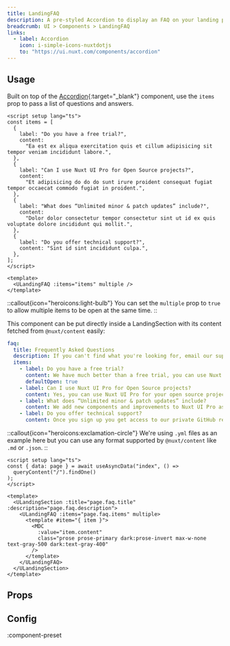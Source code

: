 ```yaml
---
title: LandingFAQ
description: A pre-styled Accordion to display an FAQ on your landing pages.
breadcrumb: UI > Components > LandingFAQ
links:
  - label: Accordion
    icon: i-simple-icons-nuxtdotjs
    to: "https://ui.nuxt.com/components/accordion"
---
```


## Usage

Built on top of the [Accordion](https://ui.nuxt.com/components/accordion){:target="\_blank"} component, use the `items` prop to pass a list of questions and answers.

```vue [example.vue]
<script setup lang="ts">
const items = [
  {
    label: "Do you have a free trial?",
    content:
      "Ea est ex aliqua exercitation quis et cillum adipisicing sit tempor veniam incididunt labore.",
  },
  {
    label: "Can I use Nuxt UI Pro for Open Source projects?",
    content:
      "Et adipisicing do do do sunt irure proident consequat fugiat tempor occaecat commodo fugiat in proident.",
  },
  {
    label: "What does “Unlimited minor & patch updates” include?",
    content:
      "Dolor dolor consectetur tempor consectetur sint ut id ex quis voluptate dolore incididunt qui mollit.",
  },
  {
    label: "Do you offer technical support?",
    content: "Sint id sint incididunt culpa.",
  },
];
</script>

<template>
  <ULandingFAQ :items="items" multiple />
</template>
```

::callout{icon="heroicons:light-bulb"}
You can set the `multiple` prop to `true` to allow multiple items to be open at the same time.
::

This component can be put directly inside a LandingSection with its content fetched from `@nuxt/content` easily:

```yml [content/index.yml]
faq:
  title: Frequently Asked Questions
  description: If you can't find what you're looking for, email our support team and if you're lucky someone will get back to you.
  items:
    - label: Do you have a free trial?
      content: We have much better than a free trial, you can use Nuxt UI Pro for free in development mode. Once you are ready to deploy your application, you can purchase a license.
      defaultOpen: true
    - label: Can I use Nuxt UI Pro for Open Source projects?
      content: Yes, you can use Nuxt UI Pro for your open source projects as well as your commercial projects as long as you don't sell Nuxt UI Pro as a product and that you don't share your license key.
    - label: What does “Unlimited minor & patch updates” include?
      content: We add new components and improvements to Nuxt UI Pro as we get new ideas and feedback, you will receive these updates for the major version you purchased. :br **Your license key will work forever for the major version.** We may release a major version including more advanced components and features in the future, you will be able to upgrade to this version with a generous discount.
    - label: Do you offer technical support?
      content: Once you sign up you get access to our private GitHub repository, where you can ask questions, report bugs or feature requests and get help from other customers. If you require more specialised support or consultancy, contact us at ui-pro@nuxt.com.
```

::callout{icon="heroicons:exclamation-circle"}
We're using `.yml` files as an example here but you can use any format supported by `@nuxt/content` like `.md` or `.json`.
::

```vue [pages/index.vue]
<script setup lang="ts">
const { data: page } = await useAsyncData("index", () =>
  queryContent("/").findOne()
);
</script>

<template>
  <ULandingSection :title="page.faq.title" :description="page.faq.description">
    <ULandingFAQ :items="page.faq.items" multiple>
      <template #item="{ item }">
        <MDC
          :value="item.content"
          class="prose prose-primary dark:prose-invert max-w-none text-gray-500 dark:text-gray-400"
        />
      </template>
    </ULandingFAQ>
  </ULandingSection>
</template>
```

<!-- ## Slots -->

<!-- component-slots -->

## Props

<!-- components-props -->

## Config

:component-preset

